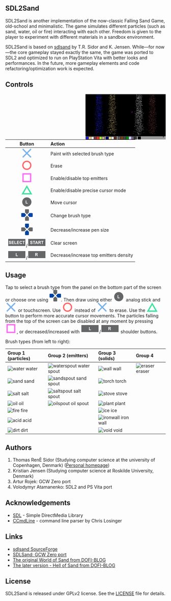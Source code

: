 SDL2Sand
-----------------

SDL2Sand is another implementation of the now-classic Falling Sand Game, old-school and minimalistic. The game simulates different particles (such as sand, water, oil or fire) interacting with each other. Freedom is given to the player to experiment with different materials in a sandbox environment.

SDL2Sand is based on [sdlsand](http://sourceforge.net/projects/sdlsand) by T.R. Sidor and K. Jensen. While—for now—the core gameplay stayed exactly the same, the game was ported to SDL2 and optimized to run on PlayStation Vita with better looks and performances. In the future, more gameplay elements and code refactoring/optimization work is expected.

Controls
-----------------

<img align="right" src="img/screenshot-1.png" width="50%">


| Button            | Action                                 |
| :---------------: | :------------------------------------- |
| ![cross]          | Paint with selected brush type         |
| ![circl]          | Erase                                  |
| ![squar]          | Enable/disable top emitters            |
| ![trian]          | Enable/disable precise cursor mode     |
| ![joysl]          | Move cursor                            |
| ![dpadh]          | Change brush type                      |
| ![dpadv]          | Decrease/increase pen size             |
| ![selec]/![start] | Clear screen                           |
| ![trigl]/![trigr] | Decrease/increase top emitters density |

Usage
----------------
Tap to select a brush type from the panel on the bottom part of the screen or choose one using ![dpadh].
Then draw using either ![joysl] analog stick and ![cross] or touchscreen. Use ![circl] instead of ![cross] to erase.
Use the ![trian] button to perform more accurate cursor movements. The particles falling from the top of the screen can be disabled at any moment by pressing ![squar], or decreased/increased with ![trigl]/![trigr] shoulder buttons.

Brush types (from left to right):

| Group 1 (particles) | Group 2 (emitters)        | Group 3 (solids)      | Group 4           |
| :------------------ | :------------------------ | :-------------------- | :---------------- |
| ![water] water      | ![waterspout] water spout | ![wall] wall          | ![eraser] eraser  |
| ![sand] sand        | ![sandspout] sand spout   | ![torch] torch        |                   |
| ![salt] salt        | ![saltspout] salt spout   | ![stove] stove        |                   |
| ![oil] oil          | ![oilspout] oil spout     | ![plant] plant        |                   |
| ![fire] fire        |                           | ![ice] ice            |                   |
| ![acid] acid        |                           | ![ironwall] iron wall |                   |
| ![dirt] dirt        |                           | ![void] void          |                   |

Authors
----------------
1. Thomas RenÈ Sidor (Studying computer science at the university of Copenhagen, Denmark) ([Personal homepage](http://www.mcbyte.dk))
2. Kristian Jensen (Studying computer science at Roskilde University, Denmark)
3. Artur Rojek: GCW Zero port
4. Volodymyr Atamanenko: SDL2 and PS Vita port

Acknowledgements
----------------
- [SDL](http://www.libsdl.org) - Simple DirectMedia Library
- [CCmdLine](http://www.codeproject.com/cpp/ccmdline.asp) - command line parser by Chris Losinger

Links
-----------------
- [sdlsand SourceForge](http://sourceforge.net/projects/sdlsand)
- [SDLSand: GCW Zero port](https://github.com/zear/SDLSand)
- [The original World of Sand from DOFI-BLOG](http://ishi.blog2.fc2.com/blog-entry-158.html)
- [The later version - Hell of Sand from DOFI-BLOG](http://ishi.blog2.fc2.com/blog-entry-164.html)

License
-----------------
SDL2Sand is released under GPLv2 license. See the [LICENSE](LICENSE) file for details.

[cross]: img/cross.svg "Cross"
[circl]: img/circle.svg "Circle"
[squar]: img/square.svg "Square"
[trian]: img/triangle.svg "Triangle"
[joysl]: img/joystick-left.svg "Left Joystick"
[dpadh]: img/dpad-left-right.svg "D-Pad Left/Right"
[dpadv]: img/dpad-top-down.svg "D-Pad Up/Down"
[selec]: img/dpad-select.svg "Select"
[start]: img/dpad-start.svg "Start"
[trigl]: img/trigger-left.svg "Left Trigger"
[trigr]: img/trigger-right.svg "Right Trigger"

[sand]: https://via.placeholder.com/15/EECC80/000000?text=+
[wall]: https://via.placeholder.com/15/646464/000000?text=+
[void]: https://via.placeholder.com/15/3C3C3C/000000?text=+
[ironwall]: https://via.placeholder.com/15/6E6E6E/000000?text=+
[torch]: https://via.placeholder.com/15/954513/000000?text=+
[stove]: https://via.placeholder.com/15/4A4A4A/000000?text=+
[ice]: https://via.placeholder.com/15/AFEEEE/000000?text=+
[plant]: https://via.placeholder.com/15/019601/000000?text=+
[ember]: https://via.placeholder.com/15/7F1919/000000?text=+
[rust]: https://via.placeholder.com/15/6E280A/000000?text=+

[water]: https://via.placeholder.com/15/2020FF/000000?text=+
[dirt]: https://via.placeholder.com/15/CDAF95/000000?text=+
[salt]: https://via.placeholder.com/15/FFFFFF/000000?text=+
[oil]: https://via.placeholder.com/15/804040/000000?text=+

[mud]: https://via.placeholder.com/15/8B4513/000000?text=+
[saltwater]: https://via.placeholder.com/15/4169E1/000000?text=+
[steam]: https://via.placeholder.com/15/5F9EA0/000000?text=+

[acid]: https://via.placeholder.com/15/ADFF2F/000000?text=+
[fire]: https://via.placeholder.com/15/FF3232/000000?text=+
[elec]: https://via.placeholder.com/15/FFFF00/000000?text=+

[waterspout]: https://via.placeholder.com/15/000080/000000?text=+
[sandspout]: https://via.placeholder.com/15/F0E68C/000000?text=+
[saltspout]: https://via.placeholder.com/15/EEE9E9/000000?text=+
[oilspout]: https://via.placeholder.com/15/6C2C2C/000000?text=+
[eraser]: https://via.placeholder.com/15/000000/000000?text=+
